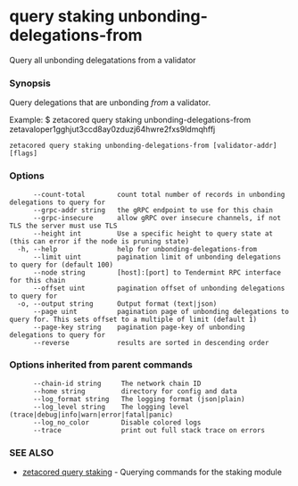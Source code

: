 # query staking unbonding-delegations-from

Query all unbonding delegatations from a validator

### Synopsis

Query delegations that are unbonding _from_ a validator.

Example:
$ zetacored query staking unbonding-delegations-from zetavaloper1gghjut3ccd8ay0zduzj64hwre2fxs9ldmqhffj

```
zetacored query staking unbonding-delegations-from [validator-addr] [flags]
```

### Options

```
      --count-total        count total number of records in unbonding delegations to query for
      --grpc-addr string   the gRPC endpoint to use for this chain
      --grpc-insecure      allow gRPC over insecure channels, if not TLS the server must use TLS
      --height int         Use a specific height to query state at (this can error if the node is pruning state)
  -h, --help               help for unbonding-delegations-from
      --limit uint         pagination limit of unbonding delegations to query for (default 100)
      --node string        [host]:[port] to Tendermint RPC interface for this chain 
      --offset uint        pagination offset of unbonding delegations to query for
  -o, --output string      Output format (text|json) 
      --page uint          pagination page of unbonding delegations to query for. This sets offset to a multiple of limit (default 1)
      --page-key string    pagination page-key of unbonding delegations to query for
      --reverse            results are sorted in descending order
```

### Options inherited from parent commands

```
      --chain-id string     The network chain ID
      --home string         directory for config and data 
      --log_format string   The logging format (json|plain) 
      --log_level string    The logging level (trace|debug|info|warn|error|fatal|panic) 
      --log_no_color        Disable colored logs
      --trace               print out full stack trace on errors
```

### SEE ALSO

* [zetacored query staking](zetacored_query_staking.md)	 - Querying commands for the staking module

